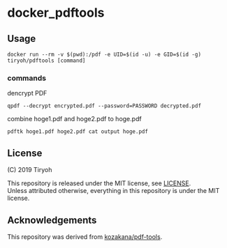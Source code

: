 # docker_pdftools

## Usage

```
docker run --rm -v $(pwd):/pdf -e UID=$(id -u) -e GID=$(id -g) tiryoh/pdftools [command]
```

### commands

dencrypt PDF
```
qpdf --decrypt encrypted.pdf --password=PASSWORD decrypted.pdf
```

combine hoge1.pdf and hoge2.pdf to hoge.pdf
```
pdftk hoge1.pdf hoge2.pdf cat output hoge.pdf
```

## License

(C) 2019 Tiryoh

This repository is released under the MIT license, see [LICENSE](./LICENSE).  
Unless attributed otherwise, everything in this repository is under the MIT license.

## Acknowledgements

This repository was derived from [kozakana/pdf-tools](https://github.com/kozakana/pdf-tools).
